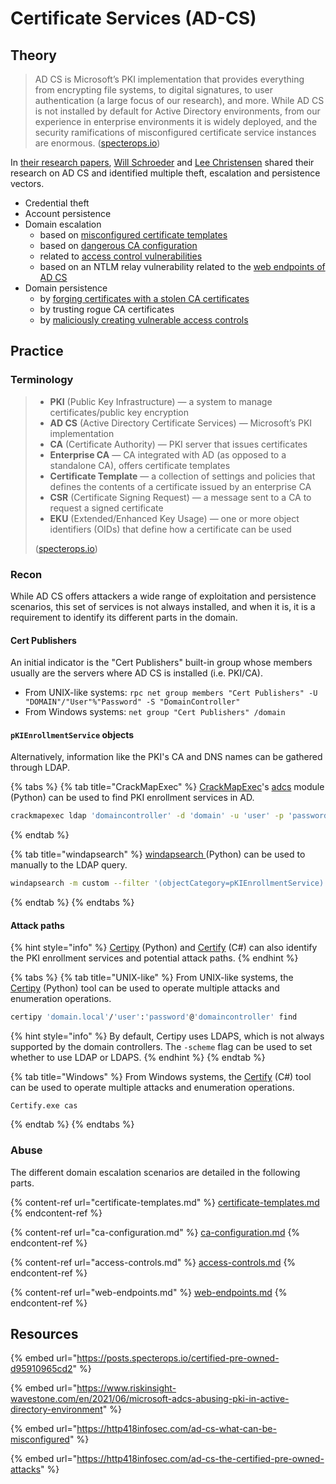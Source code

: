 # Certificate Services (AD-CS)

## Theory

> AD CS is Microsoft’s PKI implementation that provides everything from encrypting file systems, to digital signatures, to user authentication (a large focus of our research), and more. While AD CS is not installed by default for Active Directory environments, from our experience in enterprise environments it is widely deployed, and the security ramifications of misconfigured certificate service instances are enormous. ([specterops.io](https://posts.specterops.io/certified-pre-owned-d95910965cd2))

In [their research papers](https://posts.specterops.io/certified-pre-owned-d95910965cd2), [Will Schroeder](https://twitter.com/harmj0y) and [Lee Christensen](https://twitter.com/tifkin\_) shared their research on AD CS and identified multiple theft, escalation and persistence vectors.

* Credential theft
* Account persistence
* Domain escalation
  * based on [misconfigured certificate templates](certificate-templates.md)
  * based on [dangerous CA configuration](ca-configuration.md)
  * related to [access control vulnerabilities](access-controls.md)
  * based on an NTLM relay vulnerability related to the [web endpoints of AD CS](web-endpoints.md)
* Domain persistence
  * by [forging certificates with a stolen CA certificates](../../persistence/ca-shadow.md)
  * by trusting rogue CA certificates
  * by [maliciously creating vulnerable access controls](../../persistence/access-controls.md)

## Practice

### Terminology

> * **PKI** (Public Key Infrastructure) — a system to manage certificates/public key encryption
> * **AD CS** (Active Directory Certificate Services) — Microsoft’s PKI implementation
> * **CA** (Certificate Authority) — PKI server that issues certificates
> * **Enterprise CA** — CA integrated with AD (as opposed to a standalone CA), offers certificate templates
> * **Certificate Template** — a collection of settings and policies that defines the contents of a certificate issued by an enterprise CA
> * **CSR** (Certificate Signing Request) — a message sent to a CA to request a signed certificate
> * **EKU** (Extended/Enhanced Key Usage) — one or more object identifiers (OIDs) that define how a certificate can be used
>
> ([specterops.io](https://posts.specterops.io/certified-pre-owned-d95910965cd2))

### Recon

While AD CS offers attackers a wide range of exploitation and persistence scenarios, this set of services is not always installed, and when it is, it is a requirement to identify its different parts in the domain.

#### Cert Publishers

An initial indicator is the "Cert Publishers" built-in group whose members usually are the servers where AD CS is installed (i.e. PKI/CA).

* From UNIX-like systems: `rpc net group members "Cert Publishers" -U "DOMAIN"/"User"%"Password" -S "DomainController"`
* From Windows systems: `net group "Cert Publishers" /domain`

#### `pKIEnrollmentService` objects

Alternatively, information like the PKI's CA and DNS names can be gathered through LDAP.

{% tabs %}
{% tab title="CrackMapExec" %}
[CrackMapExec](https://github.com/byt3bl33d3r/CrackMapExec)'s [adcs](https://github.com/byt3bl33d3r/CrackMapExec/blob/master/cme/modules/adcs.py) module (Python) can be used to find PKI enrollment services in AD.

```bash
crackmapexec ldap 'domaincontroller' -d 'domain' -u 'user' -p 'password' -M adcs
```
{% endtab %}

{% tab title="windapsearch" %}
[windapsearch ](https://github.com/ropnop/windapsearch)(Python) can be used to manually to the LDAP query.

```bash
windapsearch -m custom --filter '(objectCategory=pKIEnrollmentService)' --base 'CN=Configuration,DC=domain,DC=local' --attrs dn,dnshostname --dc 'domaincontroller' -d 'domain.local' -u 'user' -p 'password'
```
{% endtab %}
{% endtabs %}

#### Attack paths

{% hint style="info" %}
[Certipy](https://github.com/ly4k/Certipy) (Python) and [Certify](https://github.com/GhostPack/Certify) (C#) can also identify the PKI enrollment services and potential attack paths.
{% endhint %}

{% tabs %}
{% tab title="UNIX-like" %}
From UNIX-like systems, the [Certipy](https://github.com/ly4k/Certipy) (Python) tool can be used to operate multiple attacks and enumeration operations.

```bash
certipy 'domain.local'/'user':'password'@'domaincontroller' find
```



{% hint style="info" %}
By default, Certipy uses LDAPS, which is not always supported by the domain controllers. The `-scheme` flag can be used to set whether to use LDAP or LDAPS.
{% endhint %}
{% endtab %}

{% tab title="Windows" %}
From Windows systems, the [Certify](https://github.com/GhostPack/Certify) (C#) tool can be used to operate multiple attacks and enumeration operations.

```batch
Certify.exe cas
```
{% endtab %}
{% endtabs %}

### Abuse

The different domain escalation scenarios are detailed in the following parts.

{% content-ref url="certificate-templates.md" %}
[certificate-templates.md](certificate-templates.md)
{% endcontent-ref %}

{% content-ref url="ca-configuration.md" %}
[ca-configuration.md](ca-configuration.md)
{% endcontent-ref %}

{% content-ref url="access-controls.md" %}
[access-controls.md](access-controls.md)
{% endcontent-ref %}

{% content-ref url="web-endpoints.md" %}
[web-endpoints.md](web-endpoints.md)
{% endcontent-ref %}

## Resources

{% embed url="https://posts.specterops.io/certified-pre-owned-d95910965cd2" %}

{% embed url="https://www.riskinsight-wavestone.com/en/2021/06/microsoft-adcs-abusing-pki-in-active-directory-environment" %}

{% embed url="https://http418infosec.com/ad-cs-what-can-be-misconfigured" %}

{% embed url="https://http418infosec.com/ad-cs-the-certified-pre-owned-attacks" %}
